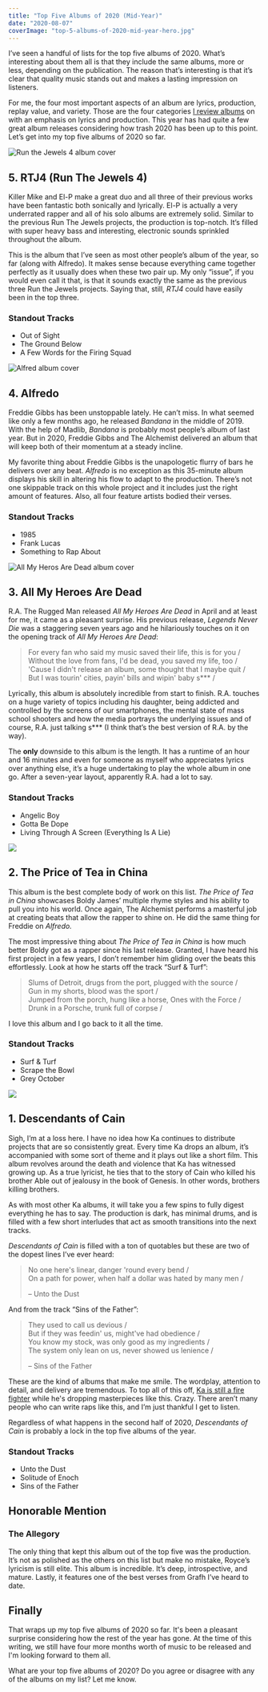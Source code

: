 ```yaml
---
title: "Top Five Albums of 2020 (Mid-Year)"
date: "2020-08-07"
coverImage: "top-5-albums-of-2020-mid-year-hero.jpg"
---
```


I’ve seen a handful of lists for the top five albums of 2020. What’s interesting about them all is that they include the same albums, more or less, depending on the publication. The reason that’s interesting is that it’s clear that quality music stands out and makes a lasting impression on listeners.

For me, the four most important aspects of an album are lyrics, production, replay value, and variety. Those are the four categories [I review albums](http://localhost:3000/reviews/) on with an emphasis on lyrics and production. This year has had quite a few great album releases considering how trash 2020 has been up to this point. Let’s get into my top five albums of 2020 so far. 

![Run the Jewels 4 album cover](images/rtj-4-album-cover.jpg)

## **5\. RTJ4 (Run The Jewels 4)**

Killer Mike and El-P make a great duo and all three of their previous works have been fantastic both sonically and lyrically. El-P is actually a very underrated rapper and all of his solo albums are extremely solid. Similar to the previous Run The Jewels projects, the production is top-notch. It’s filled with super heavy bass and interesting, electronic sounds sprinkled throughout the album.

This is the album that I’ve seen as most other people’s album of the year, so far (along with Alfredo). It makes sense because everything came together perfectly as it usually does when these two pair up. My only “issue”, if you would even call it that, is that it sounds exactly the same as the previous three Run the Jewels projects. Saying that, still, _RTJ4_ could have easily been in the top three.

### **Standout Tracks**

- Out of Sight
- The Ground Below
- A Few Words for the Firing Squad

![Alfred album cover](images/alfredo-album-cover.jpg)

## **4\. Alfredo**

Freddie Gibbs has been unstoppable lately. He can’t miss. In what seemed like only a few months ago, he released _Bandana_ in the middle of 2019. With the help of Madlib, _Bandana_ is probably most people’s album of last year. But in 2020, Freddie Gibbs and The Alchemist delivered an album that will keep both of their momentum at a steady incline. 

My favorite thing about Freddie Gibbs is the unapologetic flurry of bars he delivers over any beat. _Alfredo_ is no exception as this 35-minute album displays his skill in altering his flow to adapt to the production. There’s not one skippable track on this whole project and it includes just the right amount of features. Also, all four feature artists bodied their verses.

### **Standout Tracks**

- 1985
- Frank Lucas
- Something to Rap About

![All My Heros Are Dead album cover](images/all-my-heros-are-dead-album-cover.jpg)

## **3\. All My Heroes Are Dead**

R.A. The Rugged Man released _All My Heroes Are Dead_ in April and at least for me, it came as a pleasant surprise. His previous release, _Legends Never Die_ was a staggering seven years ago and he hilariously touches on it on the opening track of _All My Heroes Are Dead_:

> For every fan who said my music saved their life, this is for you /  
> Without the love from fans, I'd be dead, you saved my life, too /  
> 'Cause I didn't release an album, some thought that I maybe quit /  
> But I was tourin' cities, payin' bills and wipin' baby s\*\*\* /

Lyrically, this album is absolutely incredible from start to finish. R.A. touches on a huge variety of topics including his daughter, being addicted and controlled by the screens of our smartphones, the mental state of mass school shooters and how the media portrays the underlying issues and of course, R.A. just talking s\*\*\* (I think that’s the best version of R.A. by the way). 

The **only** downside to this album is the length. It has a runtime of an hour and 16 minutes and even for someone as myself who appreciates lyrics over anything else, it’s a huge undertaking to play the whole album in one go. After a seven-year layout, apparently R.A. had a lot to say.

### **Standout Tracks**

- Angelic Boy
- Gotta Be Dope
- Living Through A Screen (Everything Is A Lie)

![](images/the-price-of-tea-in-china-album-cover.jpg)

## **2\. The Price of Tea in China**

This album is the best complete body of work on this list. _The Price of Tea in China_ showcases Boldy James’ multiple rhyme styles and his ability to pull you into his world. Once again, The Alchemist performs a masterful job at creating beats that allow the rapper to shine on. He did the same thing for Freddie on _Alfredo._

The most impressive thing about _The Price of Tea in China_ is how much better Boldy got as a rapper since his last release. Granted, I have heard his first project in a few years, I don’t remember him gliding over the beats this effortlessly. Look at how he starts off the track “Surf & Turf”:

> Slums of Detroit, drugs from the port, plugged with the source /  
> Gun in my shorts, blood was the sport /  
> Jumped from the porch, hung like a horse, Ones with the Force /  
> Drunk in a Porsche, trunk full of corpse /

I love this album and I go back to it all the time. 

### **Standout Tracks**

- Surf & Turf
- Scrape the Bowl
- Grey October

![](images/descendants-of-cain-album-cover.jpg)

## **1\. Descendants of Cain**

Sigh, I’m at a loss here. I have no idea how Ka continues to distribute projects that are so consistently great. Every time Ka drops an album, it’s accompanied with some sort of theme and it plays out like a short film. This album revolves around the death and violence that Ka has witnessed growing up. As a true lyricist, he ties that to the story of Cain who killed his brother Able out of jealousy in the book of Genesis. In other words, brothers killing brothers.

As with most other Ka albums, it will take you a few spins to fully digest everything he has to say. The production is dark, has minimal drums, and is filled with a few short interludes that act as smooth transitions into the next tracks. 

_Descendants of Cain_ is filled with a ton of quotables but these are two of the dopest lines I’ve ever heard:

> No one here's linear, danger 'round every bend /  
> On a path for power, when half a dollar was hated by many men /
> 
> – Unto the Dust

And from the track “Sins of the Father”:

> They used to call us devious /  
> But if they was feedin' us, might've had obedience /  
> You know my stock, was only good as my ingredients /  
> The system only lean on us, never showed us lenience /
> 
> – Sins of the Father

These are the kind of albums that make me smile. The wordplay, attention to detail, and delivery are tremendous. To top all of this off, [Ka is still a fire fighter](https://www.thefader.com/2016/10/04/ka-interview-new-) while he's dropping masterpieces like this. Crazy. There aren’t many people who can write raps like this, and I’m just thankful I get to listen.

Regardless of what happens in the second half of 2020, _Descendants of Cain_ is probably a lock in the top five albums of the year. 

### **Standout Tracks**

- Unto the Dust
- Solitude of Enoch
- Sins of the Father

## **Honorable Mention**

### **The Allegory**

The only thing that kept this album out of the top five was the production. It’s not as polished as the others on this list but make no mistake, Royce’s lyricism is still elite. This album is incredible. It’s deep, introspective, and mature. Lastly, it features one of the best verses from Grafh I’ve heard to date.

## Finally

That wraps up my top five albums of 2020 so far. It's been a pleasant surprise considering how the rest of the year has gone. At the time of this writing, we still have four more months worth of music to be released and I'm looking forward to them all.

What are your top five albums of 2020? Do you agree or disagree with any of the albums on my list? Let me know.
